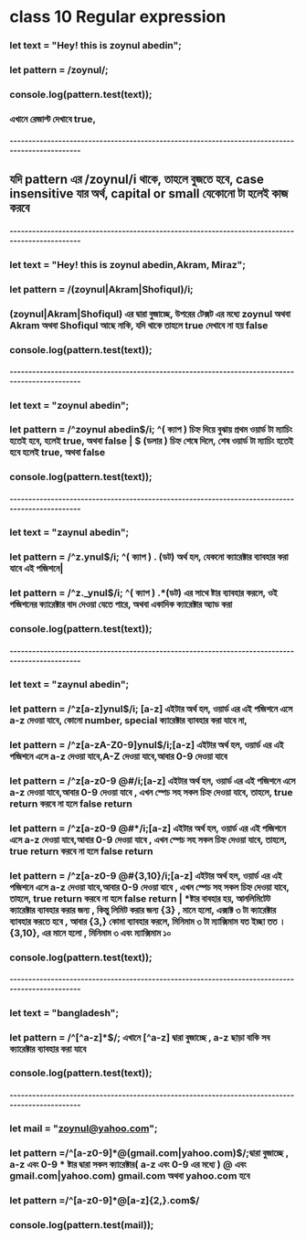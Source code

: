 # class 10 Regular expression

### let text = "Hey! this is zoynul abedin";

### let pattern = /zoynul/;

### console.log(pattern.test(text));

### এখানে রেজাল্ট দেখাবে true,

##### -----------------------------------------------------------------------------------------------

## যদি pattern এর /zoynul/i থাকে, তাহলে বুজতে হবে, case insensitive যার অর্থ, capital or small যেকোনো টা হলেই কাজ করবে

##### -----------------------------------------------------------------------------------------------

### let text = "Hey! this is zoynul abedin,Akram, Miraz";

### let pattern = /(zoynul|Akram|Shofiqul)/i;

### (zoynul|Akram|Shofiqul) এর দ্বারা বুজাচ্ছে, উপরের টেক্সট এর মধ্যে zoynul অথবা Akram অথবা Shofiqul আছে নাকি, যদি থাকে তাহলে true দেখাবে না হয় false

### console.log(pattern.test(text));

##### -----------------------------------------------------------------------------------------------

### let text = "zoynul abedin";

### let pattern = /^zoynul abedin$/i; ^( ক্যাপ ) চিহ্ন দিয়ে বুঝায় প্রথম ওয়ার্ড টা ম্যাচিং হতেই হবে, হলেই true, অথবা false | $ (ডলার ) চিহ্ন শেষে দিলে, শেষ ওয়ার্ড টা ম্যাচিং হতেই হবে হলেই true, অথবা false

### console.log(pattern.test(text));

##### -----------------------------------------------------------------------------------------------

### let text = "zaynul abedin";

### let pattern = /^z.ynul$/i; ^( ক্যাপ ) . (ডট) অর্থ হল, যেকনো ক্যারেক্টার ব্যাবহার করা যাবে এই পজিশনে|

### let pattern = /^z.\_ynul$/i; ^( ক্যাপ ) .\*(ডট) এর সাথে ষ্টার ব্যাবহার করলে, ওই পজিশনের ক্যারেক্টার বাদ দেওয়া যেতে পারে, অথবা একাদিক ক্যারেক্টার অ্যাড করা

### console.log(pattern.test(text));

##### -----------------------------------------------------------------------------------------------

### let text = "zaynul abedin";

### let pattern = /^z[a-z]ynul$/i; [a-z] এইটার অর্থ হল, ওয়ার্ড এর এই পজিশনে এসে a-z দেওয়া যাবে, কোনো number, special ক্যারেক্টার ব্যাবহার করা যাবে না,

### let pattern = /^z[a-zA-Z0-9]ynul$/i;[a-z] এইটার অর্থ হল, ওয়ার্ড এর এই পজিশনে এসে a-z দেওয়া যাবে,A-Z দেওয়া যাবে,আবার 0-9 দেওয়া যাবে

### let pattern = /^z[a-z0-9 @#$%^&*()!~><>]ynul$/i;[a-z] এইটার অর্থ হল, ওয়ার্ড এর এই পজিশনে এসে a-z দেওয়া যাবে,আবার 0-9 দেওয়া যাবে , এখন স্পেচ সহ সকল চিহ্ন দেওয়া যাবে, তাহলে, true return করবে না হলে false return

### let pattern = /^z[a-z0-9 @#$%^&*()!~><>]ynul$\*/i;[a-z] এইটার অর্থ হল, ওয়ার্ড এর এই পজিশনে এসে a-z দেওয়া যাবে,আবার 0-9 দেওয়া যাবে , এখন স্পেচ সহ সকল চিহ্ন দেওয়া যাবে, তাহলে, true return করবে না হলে false return

### let pattern = /^z[a-z0-9 @#$%^&*()!~><>]ynul${3,10}/i;[a-z] এইটার অর্থ হল, ওয়ার্ড এর এই পজিশনে এসে a-z দেওয়া যাবে,আবার 0-9 দেওয়া যাবে , এখন স্পেচ সহ সকল চিহ্ন দেওয়া যাবে, তাহলে, true return করবে না হলে false return | \*ষ্টার বাবহার হয়, আনলিমিটেট ক্যারেক্টার ব্যাবহার করার জন্য , কিন্তু লিমিট করার জন্য {3} , মানে হলো, এক্সাক্ট ৩ টা ক্যারেক্টার ব্যাবহার করতে হবে , আবার {3,} কোমা ব্যাবহার করলে, মিনিমাম ৩ টা ম্যাক্সিমাম যত ইচ্ছা তত । {3,10}, এর মানে হলো , মিনিমাম ৩ এবং ম্যাক্সিমাম ১০

### console.log(pattern.test(text));

##### -----------------------------------------------------------------------------------------------

### let text = "bangladesh";

### let pattern = /^[^a-z]\*$/; এখানে [^a-z] দ্বারা বুজাচ্ছে , a-z ছাড়া বাকি সব ক্যারেক্টার ব্যাবহার করা যাবে

### console.log(pattern.test(text));

##### -----------------------------------------------------------------------------------------------

### let mail = "zoynul@yahoo.com";

### let pattern =/^[a-z0-9]\*@(gmail.com|yahoo.com)$/;দ্বারা বুজাচ্ছে , a-z এবং 0-9 \* ষ্টার দ্বারা সকল ক্যারেক্টার( a-z এবং 0-9 এর মধ্যে ) @ এবং gmail.com|yahoo.com) gmail.com অথবা yahoo.com হবে

### let pattern =/^[a-z0-9]\*@[a-z]{2,}.com$/

### console.log(pattern.test(mail));
